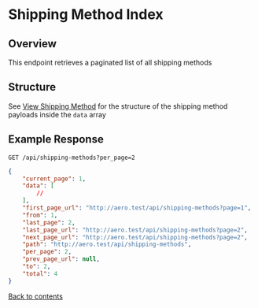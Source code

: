 # Shipping Method Index

## Overview

This endpoint retrieves a paginated list of all shipping methods

## Structure

See [View Shipping Method](VIEW.md) for the structure of the shipping method payloads inside the `data` array

## Example Response

```http request
GET /api/shipping-methods?per_page=2
```

```json lines
{
    "current_page": 1,
    "data": [
        //
    ],
    "first_page_url": "http://aero.test/api/shipping-methods?page=1",
    "from": 1,
    "last_page": 2,
    "last_page_url": "http://aero.test/api/shipping-methods?page=2",
    "next_page_url": "http://aero.test/api/shipping-methods?page=2",
    "path": "http://aero.test/api/shipping-methods",
    "per_page": 2,
    "prev_page_url": null,
    "to": 2,
    "total": 4
}
```

[Back to contents](../../README.md#table-of-contents)
